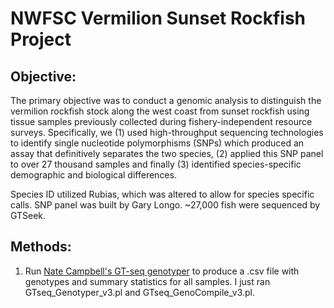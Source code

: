 # NWFSC Vermilion Sunset Rockfish Project

## Objective:

The primary objective was to conduct a genomic analysis to distinguish the vermilion rockfish stock along the west coast from sunset rockfish using tissue samples previously collected during fishery-independent resource surveys. Specifically, we (1) used high-throughput sequencing technologies to identify single nucleotide polymorphisms (SNPs) which produced an assay that definitively separates the two species, (2) applied this SNP panel to over 27 thousand samples and finally (3) identified species-specific demographic and biological differences.

Species ID utilized Rubias, which was altered to allow for species specific calls. SNP panel was built by Gary Longo. ~27,000 fish were sequenced by GTSeek.


## Methods:

1. Run [Nate Campbell's GT-seq genotyper](https://github.com/GTseq/GTseq-Pipeline) to produce a .csv file with genotypes and summary statistics for all samples. I just ran GTseq_Genotyper_v3.pl and GTseq_GenoCompile_v3.pl.
